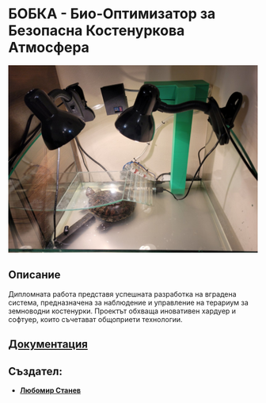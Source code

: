 # БОБКА - Био-Оптимизатор за Безопасна Костенуркова Атмосфера
![image](https://raw.githubusercontent.com/liubo817/Diplomna-Rabota/main/Photo%20Materials/TerrariumPic.jpg)

## **Описание**
Дипломната работа представя успешната разработка на вградена система, предназначена за наблюдение и управление на терариум за земноводни костенурки. Проектът обхваща иновативен хардуер и софтуер, които съчетават общоприети технологии.

## [Документация](https://docs.google.com/document/d/1n0dCljN07w4FLzlgteggXlk4XJQZPIcb2BojlvGgTRA/edit) ##

## **Създател:**
- **[Любомир Станев](https://github.com/liubo817)**
